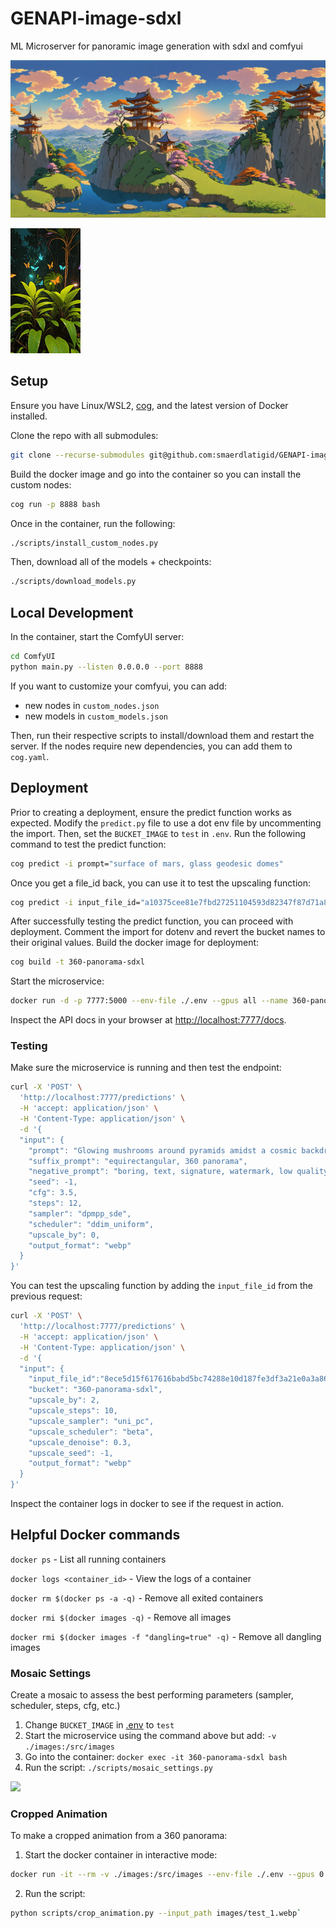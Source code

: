 # GENAPI-image-sdxl
ML Microserver for panoramic image generation with sdxl and comfyui

![](images/test_1.webp)

![](images/animation.gif)

## Setup

Ensure you have Linux/WSL2, [cog](https://github.com/replicate/cog/blob/main/docs/wsl2/wsl2.md), and the latest version of Docker installed.

Clone the repo with all submodules:

```sh
git clone --recurse-submodules git@github.com:smaerdlatigid/GENAPI-image-sdxl.git
```

Build the docker image and go into the container so you can install the custom nodes:

```sh
cog run -p 8888 bash
```

Once in the container, run the following:

```sh
./scripts/install_custom_nodes.py
```

Then, download all of the models + checkpoints:

```sh
./scripts/download_models.py
```

## Local Development

In the container, start the ComfyUI server:

```bash
cd ComfyUI
python main.py --listen 0.0.0.0 --port 8888
```

If you want to customize your comfyui, you can add:
- new nodes in `custom_nodes.json`
- new models in `custom_models.json`

Then, run their respective scripts to install/download them and restart the server. If the nodes require new dependencies, you can add them to `cog.yaml`.

## Deployment

Prior to creating a deployment, ensure the predict function works as expected. Modify the `predict.py` file to use a dot env file by uncommenting the import. Then, set the `BUCKET_IMAGE` to `test` in `.env`. Run the following command to test the predict function:

```sh
cog predict -i prompt="surface of mars, glass geodesic domes"
```

Once you get a file_id back, you can use it to test the upscaling function:

```sh
cog predict -i input_file_id="a10375cee81e7fbd27251104593d82347f87d71a837c1c52262af82380585ac3" -i upscale_by=2.0 -i bucket=test
```

After successfully testing the predict function, you can proceed with deployment. Comment the import for dotenv and revert the bucket names to their original values. Build the docker image for deployment:

```sh
cog build -t 360-panorama-sdxl
```

Start the microservice:

```sh
docker run -d -p 7777:5000 --env-file ./.env --gpus all --name 360-panorama-sdxl 360-panorama-sdxl
```

Inspect the API docs in your browser at [http://localhost:7777/docs](). 

### Testing

Make sure the microservice is running and then test the endpoint:

```sh
curl -X 'POST' \
  'http://localhost:7777/predictions' \
  -H 'accept: application/json' \
  -H 'Content-Type: application/json' \
  -d '{
  "input": {
    "prompt": "Glowing mushrooms around pyramids amidst a cosmic backdrop",
    "suffix_prompt": "equirectangular, 360 panorama",
    "negative_prompt": "boring, text, signature, watermark, low quality, bad quality, grainy, blurry",
    "seed": -1,
    "cfg": 3.5,
    "steps": 12,
    "sampler": "dpmpp_sde",
    "scheduler": "ddim_uniform",
    "upscale_by": 0,
    "output_format": "webp"
  }
}'
```

You can test the upscaling function by adding the `input_file_id` from the previous request:

```sh
curl -X 'POST' \
  'http://localhost:7777/predictions' \
  -H 'accept: application/json' \
  -H 'Content-Type: application/json' \
  -d '{
  "input": {
    "input_file_id":"8ece5d15f617616babd5bc74288e10d187fe3df3a21e0a3a8619a98c187468ed",
    "bucket": "360-panorama-sdxl",
    "upscale_by": 2,
    "upscale_steps": 10,
    "upscale_sampler": "uni_pc",
    "upscale_scheduler": "beta",
    "upscale_denoise": 0.3,
    "upscale_seed": -1,
    "output_format": "webp"
  }
}'
```

Inspect the container logs in docker to see if the request in action.

## Helpful Docker commands

`docker ps` - List all running containers

`docker logs <container_id>` - View the logs of a container

`docker rm $(docker ps -a -q)` - Remove all exited containers

`docker rmi $(docker images -q)` - Remove all images

`docker rmi $(docker images -f "dangling=true" -q)` - Remove all dangling images

### Mosaic Settings

Create a mosaic to assess the best performing parameters (sampler, scheduler, steps, cfg, etc.)

1. Change `BUCKET_IMAGE` in [.env]() to `test`
2. Start the microservice using the command above but add: `-v ./images:/src/images`
3. Go into the container: `docker exec -it 360-panorama-sdxl bash`
4. Run the script: `./scripts/mosaic_settings.py`

![](images/mosaic_zoomed.png)

### Cropped Animation 

To make a cropped animation from a 360 panorama:

1. Start the docker container in interactive mode:

```sh
docker run -it --rm -v ./images:/src/images --env-file ./.env --gpus 0 --name 360-panorama-sdxl-worker 360-panorama-sdxl bash
```

2. Run the script:

```sh
python scripts/crop_animation.py --input_path images/test_1.webp`
```